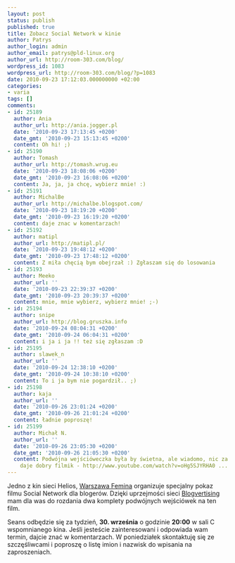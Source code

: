 ```yaml
---
layout: post
status: publish
published: true
title: Zobacz Social Network w kinie
author: Patrys
author_login: admin
author_email: patrys@pld-linux.org
author_url: http://room-303.com/blog/
wordpress_id: 1083
wordpress_url: http://room-303.com/blog/?p=1083
date: 2010-09-23 17:12:03.000000000 +02:00
categories:
- varia
tags: []
comments:
- id: 25189
  author: Ania
  author_url: http://ania.jogger.pl
  date: '2010-09-23 17:13:45 +0200'
  date_gmt: '2010-09-23 15:13:45 +0200'
  content: Oh hi! ;)
- id: 25190
  author: Tomash
  author_url: http://tomash.wrug.eu
  date: '2010-09-23 18:08:06 +0200'
  date_gmt: '2010-09-23 16:08:06 +0200'
  content: Ja, ja, ja chcę, wybierz mnie! :)
- id: 25191
  author: MichalBe
  author_url: http://michalbe.blogspot.com/
  date: '2010-09-23 18:19:20 +0200'
  date_gmt: '2010-09-23 16:19:20 +0200'
  content: daje znac w komentarzach!
- id: 25192
  author: matipl
  author_url: http://matipl.pl/
  date: '2010-09-23 19:48:12 +0200'
  date_gmt: '2010-09-23 17:48:12 +0200'
  content: Z miła chęcią bym obejrzał :) Zgłaszam się do losowania
- id: 25193
  author: Meeko
  author_url: ''
  date: '2010-09-23 22:39:37 +0200'
  date_gmt: '2010-09-23 20:39:37 +0200'
  content: mnie, mnie wybierz, wybierz mnie! ;-)
- id: 25194
  author: snipe
  author_url: http://blog.gruszka.info
  date: '2010-09-24 08:04:31 +0200'
  date_gmt: '2010-09-24 06:04:31 +0200'
  content: i ja i ja !! też się zgłaszam :D
- id: 25195
  author: slawek_n
  author_url: ''
  date: '2010-09-24 12:38:10 +0200'
  date_gmt: '2010-09-24 10:38:10 +0200'
  content: To i ja bym nie pogardził.. ;)
- id: 25198
  author: kaja
  author_url: ''
  date: '2010-09-26 23:01:24 +0200'
  date_gmt: '2010-09-26 21:01:24 +0200'
  content: ładnie poproszę!
- id: 25199
  author: Michał N.
  author_url: ''
  date: '2010-09-26 23:05:30 +0200'
  date_gmt: '2010-09-26 21:05:30 +0200'
  content: Podwójna wejścióweczka była by świetna, ale wiadomo, nic za darmo także
    daje dobry filmik - http://www.youtube.com/watch?v=oHg5SJYRHA0 ... ;) :P
---
```

<p>Jedno z kin sieci Helios, <a href="http://www.heliosnet.pl/24,Warszawa/StronaGlowna/">Warszawa Femina</a> organizuje specjalny pokaz filmu Social Network dla blogerów. Dzięki uprzejmości sieci <a href="http://blogvertising.pl/">Blogvertising</a> mam dla was do rozdania dwa komplety podwójnych wejściówek na ten film.</p>

<p>Seans odbędzie się za tydzień, <strong>30. września</strong> o godzinie <strong>20:00</strong> w sali C wspomnianego kina. Jeśli jesteście zainteresowani i odpowiada wam termin, dajcie znać w komentarzach. W poniedziałek skontaktuję się ze szczęśliwcami i poproszę o listę imion i nazwisk do wpisania na zaproszeniach.</p>
